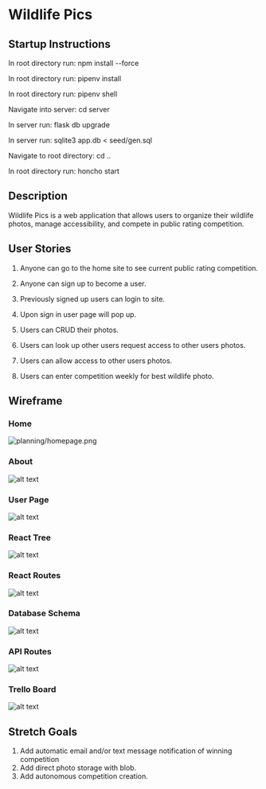 # Wildlife Pics

<!--Headings-->

## Startup Instructions

In root directory run: npm install --force  

In root directory run: pipenv install

In root directory run: pipenv shell

Navigate into server: cd server

In server run: flask db upgrade

In server run: sqlite3 app.db < seed/gen.sql

Navigate to root directory: cd ..

In root directory run: honcho start


## Description

Wildlife Pics is a web application that allows users to organize their wildlife photos, manage accessibility, and compete in public rating competition.

## User Stories

1. Anyone can go to the home site to see current public rating competition.
 
2. Anyone can sign up to become a user.
   
3. Previously signed up users can login to site.
   
4. Upon sign in user page will pop up.
   
5. Users can CRUD their photos.
    
7. Users can look up other users request access to other users photos.
    
8. Users can allow access to other users photos.
    
9. Users can enter competition weekly for best wildlife photo.


## Wireframe

### Home

![planning/homepage.png](planning/homepage.png)

### About

![alt text](planning/aboutpage.png)

### User Page

![alt text](planning/userpage.png)

### React Tree

![alt text](planning/react-tree.png)

### React Routes

![alt text](planning/react-routes.png)

### Database Schema

![alt text](planning/database-schema.png)

### API Routes

![alt text](planning/api_routes.png)

### Trello Board

![alt text](planning/trello.png)

## Stretch Goals

1. Add automatic email and/or text message notification of winning competition
2. Add direct photo storage with blob.
3. Add autonomous competition creation.
